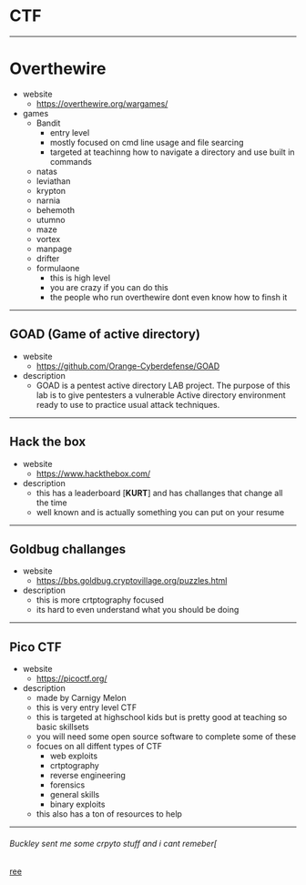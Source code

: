 # CTF
--- 
# Overthewire   
-  website
    -  https://overthewire.org/wargames/
-  games
    -  Bandit   
        -  entry level
        - mostly focused on cmd line usage and file searcing
        -  targeted at teachinng how to navigate a directory and use built in commands
    -  natas
    -  leviathan
    -  krypton
    -  narnia
    -  behemoth
    -  utumno
    -  maze
    -  vortex
    -  manpage
    -  drifter
    -  formulaone
        -  this is high level
        -  you are crazy if you can do this
        -  the people who run overthewire dont even know how to finsh it
---
## GOAD (Game of active directory) 
-  website
    -  https://github.com/Orange-Cyberdefense/GOAD
- description 
    -  GOAD is a pentest active directory LAB project. 
    The purpose of this lab is to give pentesters a vulnerable Active directory environment ready 
    to use to practice usual attack techniques.
---
## Hack the box
-  website
    -  https://www.hackthebox.com/
- description
    -  this has a leaderboard [**KURT**] and has challanges that change all the time 
    -  well known and is actually something you can put on your resume
--- 
## Goldbug challanges
- website
    -  https://bbs.goldbug.cryptovillage.org/puzzles.html
-  description  
    -  this is more crtptography focused
    -  its hard to even understand what you should be doing
---
## Pico CTF
-  website
    -  https://picoctf.org/
-  description
    -  made by Carnigy Melon
    -  this is very entry level CTF
    -  this is targeted at highschool kids but is pretty good at teaching so basic skillsets
    -  you will need some open source software to complete some of these
    -  focues on all diffent types of CTF
        -  web exploits
        -  crtptography
        -  reverse engineering 
        -  forensics
        -  general skills
        -  binary exploits
    -  this also has a ton of resources to help
---
###### Buckley sent me some crpyto stuff and i cant remeber[
[ree](https://rickroll.it/rickroll.mp4)

